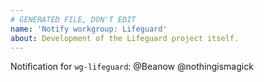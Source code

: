 ```yaml
---
# GENERATED FILE, DON'T EDIT
name: 'Notify workgroup: Lifeguard'
about: Development of the Lifeguard project itself.
---
```

<!-- Add your message here -->

Notification for `wg-lifeguard`:
@Beanow @nothingismagick 
